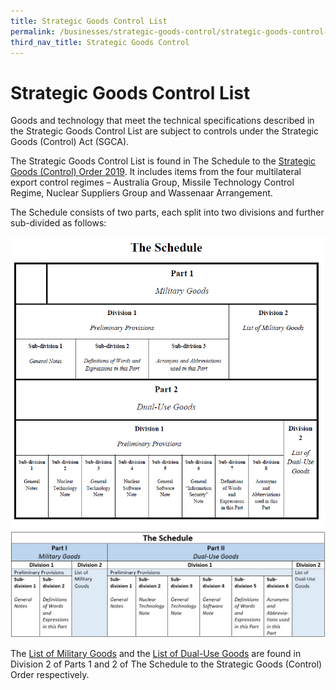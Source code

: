 ```yaml
---
title: Strategic Goods Control List
permalink: /businesses/strategic-goods-control/strategic-goods-control-list
third_nav_title: Strategic Goods Control
---
```


# Strategic Goods Control List

Goods and technology that meet the technical specifications described in the Strategic Goods Control List are subject to controls under the Strategic Goods (Control) Act (SGCA).

The Strategic Goods Control List is found in The Schedule to the  [Strategic Goods (Control) Order 2019](https://sso.agc.gov.sg/SL-Supp/S532-2019/Published/20190801?DocDate=20190801). It includes items from the four multilateral export control regimes – Australia Group, Missile Technology Control Regime, Nuclear Suppliers Group and Wassenaar Arrangement.

The Schedule consists of two parts, each split into two divisions and further sub-divided as follows:

![](/images/control-list1.png)  
![](/images/control-list2.jpg)

The  [List of Military Goods](/businesses/strategic-goods-control/list-of-military-goods) and the  [List of Dual-Use Goods](/businesses/strategic-goods-control/list-of-dual-use-goods) are found in Division 2 of Parts 1 and 2 of The Schedule to the Strategic Goods (Control) Order respectively.
